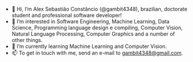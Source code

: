 - 👋 Hi, I’m Alex Sebastião Constâncio (@gambit4348), brazilian, doctorate student and professional software developer!
- 👀 I’m interested in Software Engineering, Machine Learning, Data Science, Programming language design e compiling, Computer Vision, Natural Language Processing, Computer Graphics and a number of other things.
- 🌱 I’m currently learning Machine Learning and Computer Vision.
- 📫 To get in touch with me, send an e-mail to gambit4348@gmail.com.

<!---
gambit4348/gambit4348 is a ✨ special ✨ repository because its `README.md` (this file) appears on your GitHub profile.
You can click the Preview link to take a look at your changes.
--->
